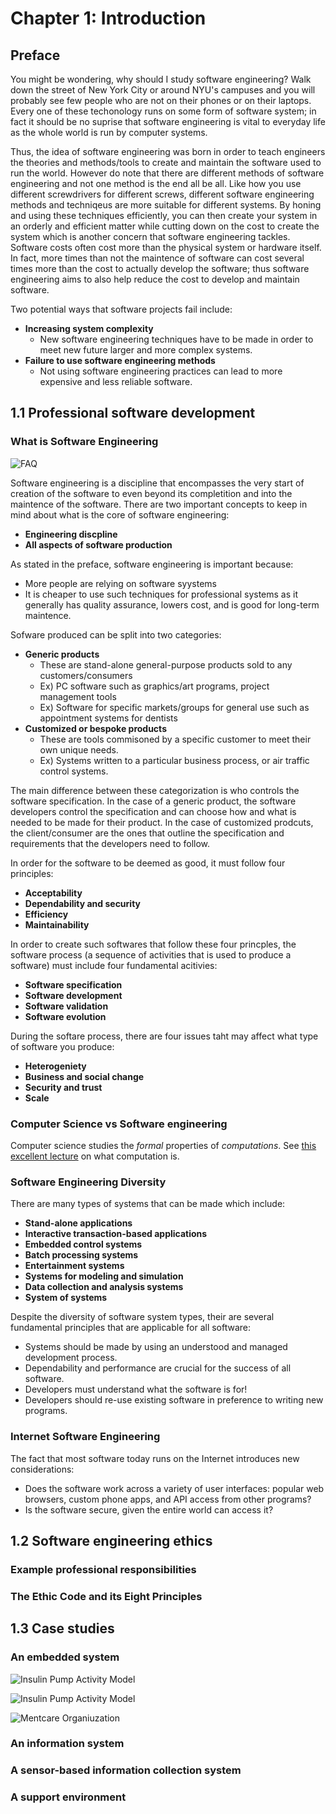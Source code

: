 # Chapter 1: Introduction

## Preface 

You might be wondering, why should I study software engineering? Walk down the
street of New York City or around NYU's campuses and you will probably see few
people who are not on their phones or on their laptops. Every one of these
techonology runs on some form of software system; in fact it should be no
suprise that software engineering is vital to everyday life as the whole world
is run by computer systems. 

Thus, the idea of software engineering was born in order to teach engineers the
theories and methods/tools to create and maintain the software used to run the
world. However do note that there are different methods of software engineering
and not one method is the end all be all. Like how you use different
screwdrivers for different screws, different software engineering methods and
techniqeus are more suitable for different systems. By honing and using these
techniques efficiently, you can then create your system in an orderly and
efficient matter while cutting down on the cost to create the system which is
another concern that software engineering tackles. Software costs often cost
more than the physical system or hardware itself. In fact, more times than not
the maintence of software can cost several times more than the cost to actually
develop the software; thus software engineering aims to also help reduce the
cost to develop and maintain software. 

Two potential ways that software projects fail include: 
* **Increasing system complexity**
  * New software engineering techniques have to be made in order to meet new future larger and more complex systems.
* **Failure to use software engineering methods**
  * Not using software engineering practices can lead to more expensive and less reliable software. 



## 1.1 Professional software development



### What is Software Engineering 

![FAQ](../images/chap/1.1_faq.png)

Software engineering is a discipline that encompasses the very start of
creation of the software to even beyond its completition and into the maintence
of the software. There are two important concepts to keep in mind about what is
the core of software engineering:

* **Engineering discpline**
* **All aspects of software production**

As stated in the preface, software engineering is important because: 
* More people are relying on software syystems 
* It is cheaper to use such techniques for professional systems as it generally
has quality assurance, lowers cost, and is good for long-term maintence. 



Sofware produced can be split into two categories:
* **Generic products**
  * These are stand-alone general-purpose products sold to any customers/consumers 
  * Ex) PC software such as graphics/art programs, project management tools
  * Ex) Software for specific markets/groups for general use such as appointment systems for dentists
* **Customized or bespoke products**
  * These are tools commisoned by a specific customer to meet their own unique
  needs.
  * Ex) Systems written to a particular business process, or air traffic
  control systems.

The main difference between these categorization is who controls the software
specification. In the case of a generic product, the software developers
control the specification and can choose how and what is needed to be made for
their product. In the case of customized prodcuts, the client/consumer are
the ones that outline the specification and requirements that the developers
need to follow. 

In order for the software to be deemed as good, it must follow four principles: 
* **Acceptability**
* **Dependability and security**
* **Efficiency**
* **Maintainability**

In order to create such softwares that follow these four princples, the
software process (a sequence of activities that is used to produce a software)
must include four fundamental acitivies: 

* **Software specification**
* **Software development**
* **Software validation**
* **Software evolution**

During the softare process, there are four issues taht may affect what type of software you produce:

* **Heterogeniety**
* **Business and social change**
* **Security and trust**
* **Scale**

### Computer Science vs Software engineering

Computer science studies the *formal* properties of *computations*.
See [this excellent lecture](https://youtu.be/fpZ_rviHEAo) on what computation
is.


### Software Engineering Diversity

There are many types of systems that can be made which include:

* **Stand-alone applications**
* **Interactive transaction-based applications**
* **Embedded control systems**
* **Batch processing systems**
* **Entertainment systems**
* **Systems for modeling and simulation**
* **Data collection and analysis systems**
* **System of systems**

Despite the diversity of software system types, their are several fundamental
principles that are applicable for all software:

* Systems should be made by using an understood and managed development
process.
* Dependability and performance are crucial for the success of all software.
* Developers must understand what the software is for!
* Developers should re-use existing software in preference to writing new
programs.

### Internet Software Engineering 

The fact that most software today runs on the Internet introduces new
considerations:

- Does the software work across a variety of user interfaces: popular web
browsers, custom phone apps, and API access from other programs?
- Is the software secure, given the entire world can access it?

## 1.2 Software engineering ethics


### Example professional responsibilities



### The Ethic Code and its Eight Principles 



## 1.3 Case studies



### An embedded system

![Insulin Pump Activity Model](../images/chap/1.4_insulin_pump.png)

![Insulin Pump Activity Model](../images/chap/1.5_activity_model.png)

![Mentcare Organiuzation](../images/chap/1.6_mentcare_organization.png)

### An information system



### A sensor-based information collection system



### A support environment




